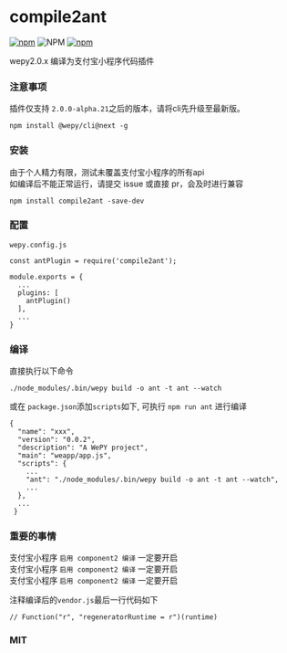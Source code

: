 # compile2ant
[![npm](https://img.shields.io/npm/v/compile2ant)](https://www.npmjs.com/package/compile2ant)
![NPM](https://img.shields.io/npm/l/compile2ant)
[![npm](https://img.shields.io/npm/dy/compile2ant)](https://www.npmjs.com/package/compile2ant)

wepy2.0.x 编译为支付宝小程序代码插件

### 注意事项
插件仅支持 `2.0.0-alpha.21`之后的版本，请将cli先升级至最新版。

`npm install @wepy/cli@next -g`

### 安装

由于个人精力有限，测试未覆盖支付宝小程序的所有api  
如编译后不能正常运行，请提交 issue 或直接 pr，会及时进行兼容

```
npm install compile2ant -save-dev
```

### 配置

`wepy.config.js`
```
const antPlugin = require('compile2ant');

module.exports = {
  ...
  plugins: [
    antPlugin()
  ],
  ...
}

```

### 编译

直接执行以下命令
```
./node_modules/.bin/wepy build -o ant -t ant --watch
```
或在 `package.json`添加`scripts`如下, 可执行 `npm run ant` 进行编译
```
{
  "name": "xxx",
  "version": "0.0.2",
  "description": "A WePY project",
  "main": "weapp/app.js",
  "scripts": {
    ...
    "ant": "./node_modules/.bin/wepy build -o ant -t ant --watch",
    ...
  },
  ...
 }
```
### 重要的事情

支付宝小程序 `启用 component2 编译` 一定要开启  
支付宝小程序 `启用 component2 编译` 一定要开启  
支付宝小程序 `启用 component2 编译` 一定要开启  

注释编译后的`vendor.js`最后一行代码如下
```
// Function("r", "regeneratorRuntime = r")(runtime)
```
### MIT
